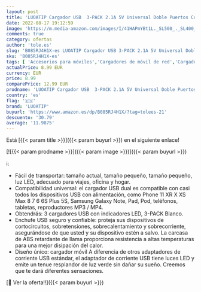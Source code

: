 ```yaml
---
layout: post
title: 'LUOATIP Cargador USB  3-PACK 2.1A 5V Universal Doble Puertos Corriente Enchufe Movil de Pared Adaptador Replacement for iPhone 11 X Xs/Xs Max XR 8 7 6 6S Plus SE 2020 5S  Samsung S9 S8 S7  Android'
date: 2022-08-17 19:12:59
image: 'https://m.media-amazon.com/images/I/41HAPmYBt1L._SL500_._SL400_.jpg'
comments: true
category: ofertas
author: 'tole.es'
slug: 'B085RJ4H1X-es LUOATIP Cargador USB 3-PACK 2.1A 5V Universal Doble...'
sku: 'B085RJ4H1X-es'
tags: [ 'Accesorios para móviles','Cargadores de móvil de red','Cargadores para móviles','Comunicación móvil y accesorios','Electrónica','iphone','luoatip','🇪🇸', ]
actualPrice: 8.99 EUR
currency: EUR
price: 8.99
comparePrice: 12.99 EUR
prodname: 'LUOATIP Cargador USB  3-PACK 2.1A 5V Universal Doble Puertos Corriente Enchufe Movil de Pared Adaptador Replacement for iPhone 11 X Xs/Xs Max XR 8 7 6 6S Plus SE 2020 5S  Samsung S9 S8 S7  Android'
country: 'es'
flag: '🇪🇸'
brand: 'LUOATIP'
buyurl: 'https://www.amazon.es/dp/B085RJ4H1X/?tag=tolees-21'
descuento: '30.79'
average: '11.9875'
---
```


Está [{{< param title >}}]({{< param buyurl >}}) en el siguiente enlace!

[![{{< param prodname >}}]({{< param image >}})]({{< param buyurl >}})

ℹ️:

- Fácil de transportar: tamaño actual, tamaño pequeño, tamaño pequeño, luz LED, adecuado para viajes, oficina y hogar.
- Compatibilidad universal: el cargador USB dual es compatible con casi todos los dispositivos USB con alimentación, como Phone 11 XR X XS Max 8 7 6 6S Plus 5S, Samsung Galaxy Note, Pad, Pod, teléfonos, tabletas, reproductores MP3 / MP4.
- Obtendrás: 3 cargadores USB con indicadores LED, 3-PACK Blanco.
- Enchufe USB seguro y confiable: proteja sus dispositivos de cortocircuitos, sobretensiones, sobrecalentamiento y sobrecorriente, asegurándose de que usted y su dispositivo estén a salvo. La carcasa de ABS retardante de llama proporciona resistencia a altas temperaturas para una mejor disipación del calor.
- Diseño único: cargador móvil A diferencia de otros adaptadores de corriente USB estándar, el adaptador de corriente USB tiene luces LED y emite un tenue resplandor de luz verde sin dañar su sueño. Creemos que te dará diferentes sensaciones.

[🛒 Ver la oferta!!]({{< param buyurl >}})
